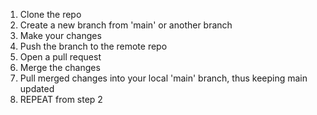 1. Clone the repo
2. Create a new branch from 'main' or another branch
3. Make your changes
4. Push the branch to the remote repo 
5. Open a pull request
6. Merge the changes
7. Pull merged changes into your local 'main' branch, thus keeping main updated
8. REPEAT from step 2